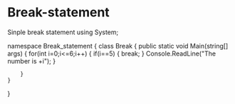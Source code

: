 # Break-statement
Sinple break statement
using System;

namespace Break_statement
{
    class Break
    {
        public static void Main(string[] args)
        {
            for(int i=0;i<=6;i++)
            {
                if(i==5)
                {
                    break;
                }
             Console.ReadLine("The number is +i");
            }
            
        }
    }
}
